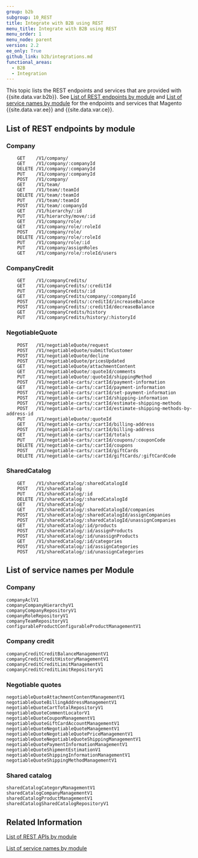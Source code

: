 ```yaml
---
group: b2b
subgroup: 10_REST
title: Integrate with B2B using REST
menu_title: Integrate with B2B using REST
menu_order: 1
menu_node: parent
version: 2.2
ee_only: True
github_link: b2b/integrations.md
functional_areas:
  - B2B
  - Integration
---
```


This topic lists the REST endpoints and services that are provided with {{site.data.var.b2b}}. See [List of REST endpoints by module]({{page.baseurl}}/rest/list.html) and [List of service names by module]({{page.baseurl}}/rest/rest_endpoints.html) for the endpoints and services that Magento {{site.data.var.ee}} and {{site.data.var.ce}}.

## List of REST endpoints by module

### Company

```
    GET    /V1/company/
    GET    /V1/company/:companyId
    DELETE /V1/company/:companyId
    PUT    /V1/company/:companyId
    POST   /V1/company/
    GET    /V1/team/
    GET    /V1/team/:teamId
    DELETE /V1/team/:teamId
    PUT    /V1/team/:teamId
    POST   /V1/team/:companyId
    GET    /V1/hierarchy/:id
    PUT    /V1/hierarchy/move/:id
    GET    /V1/company/role/
    GET    /V1/company/role/:roleId
    POST   /V1/company/role/
    DELETE /V1/company/role/:roleId
    PUT    /V1/company/role/:id
    PUT    /V1/company/assignRoles
    GET    /V1/company/role/:roleId/users
```

### CompanyCredit

```
    GET    /V1/companyCredits/
    GET    /V1/companyCredits/:creditId
    PUT    /V1/companyCredits/:id
    GET    /V1/companyCredits/company/:companyId
    POST   /V1/companyCredits/:creditId/increaseBalance
    POST   /V1/companyCredits/:creditId/decreaseBalance
    GET    /V1/companyCredits/history
    PUT    /V1/companyCredits/history/:historyId
```

### NegotiableQuote

```
    POST   /V1/negotiableQuote/request
    POST   /V1/negotiableQuote/submitToCustomer
    POST   /V1/negotiableQuote/decline
    POST   /V1/negotiableQuote/pricesUpdated
    GET    /V1/negotiableQuote/attachmentContent
    GET    /V1/negotiableQuote/:quoteId/comments
    PUT    /V1/negotiableQuote/:quoteId/shippingMethod
    POST   /V1/negotiable-carts/:cartId/payment-information
    GET    /V1/negotiable-carts/:cartId/payment-information
    POST   /V1/negotiable-carts/:cartId/set-payment-information
    POST   /V1/negotiable-carts/:cartId/shipping-information
    POST   /V1/negotiable-carts/:cartId/estimate-shipping-methods
    POST   /V1/negotiable-carts/:cartId/estimate-shipping-methods-by-address-id
    PUT    /V1/negotiableQuote/:quoteId
    GET    /V1/negotiable-carts/:cartId/billing-address
    POST   /V1/negotiable-carts/:cartId/billing-address
    GET    /V1/negotiable-carts/:cartId/totals
    PUT    /V1/negotiable-carts/:cartId/coupons/:couponCode
    DELETE /V1/negotiable-carts/:cartId/coupons
    POST   /V1/negotiable-carts/:cartId/giftCards
    DELETE /V1/negotiable-carts/:cartId/giftCards/:giftCardCode
```

### SharedCatalog

```
    GET    /V1/sharedCatalog/:sharedCatalogId
    POST   /V1/sharedCatalog
    PUT    /V1/sharedCatalog/:id
    DELETE /V1/sharedCatalog/:sharedCatalogId
    GET    /V1/sharedCatalog/
    GET    /V1/sharedCatalog/:sharedCatalogId/companies
    POST   /V1/sharedCatalog/:sharedCatalogId/assignCompanies
    POST   /V1/sharedCatalog/:sharedCatalogId/unassignCompanies
    GET    /V1/sharedCatalog/:id/products
    POST   /V1/sharedCatalog/:id/assignProducts
    POST   /V1/sharedCatalog/:id/unassignProducts
    GET    /V1/sharedCatalog/:id/categories
    POST   /V1/sharedCatalog/:id/assignCategories
    POST   /V1/sharedCatalog/:id/unassignCategories
```

## List of service names per Module

### Company

```
companyAclV1
companyCompanyHierarchyV1
companyCompanyRepositoryV1
companyRoleRepositoryV1
companyTeamRepositoryV1
configurableProductConfigurableProductManagementV1
```

### Company credit

```
companyCreditCreditBalanceManagementV1
companyCreditCreditHistoryManagementV1
companyCreditCreditLimitManagementV1
companyCreditCreditLimitRepositoryV1
```

### Negotiable quotes

```
negotiableQuoteAttachmentContentManagementV1
negotiableQuoteBillingAddressManagementV1
negotiableQuoteCartTotalRepositoryV1
negotiableQuoteCommentLocatorV1
negotiableQuoteCouponManagementV1
negotiableQuoteGiftCardAccountManagementV1
negotiableQuoteNegotiableQuoteManagementV1
negotiableQuoteNegotiableQuotePriceManagementV1
negotiableQuoteNegotiableQuoteShippingManagementV1
negotiableQuotePaymentInformationManagementV1
negotiableQuoteShipmentEstimationV1
negotiableQuoteShippingInformationManagementV1
negotiableQuoteShippingMethodManagementV1
```

### Shared catalog

```
sharedCatalogCategoryManagementV1
sharedCatalogCompanyManagementV1
sharedCatalogProductManagementV1
sharedCatalogSharedCatalogRepositoryV1
```

## Related Information
[List of REST APIs by module]({{page.baseurl}}/rest/list.html)

[List of service names by module]({{page.baseurl}}/rest/rest_endpoints.html)

